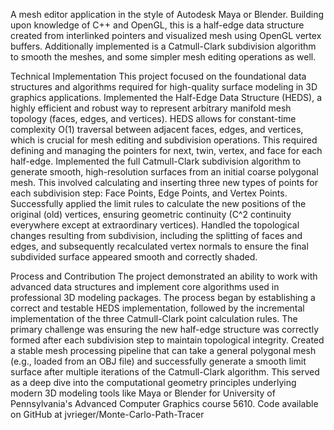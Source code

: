 A mesh editor application in the style of Autodesk Maya or Blender.
Building upon knowledge of C++ and OpenGL, this is a half-edge data structure created from interlinked pointers and visualized mesh using OpenGL vertex buffers. Additionally implemented is a Catmull-Clark subdivision algorithm to smooth the meshes, and some simpler mesh editing operations as well.

Technical Implementation
This project focused on the foundational data structures and algorithms required for high-quality surface modeling in 3D graphics applications.
Implemented the Half-Edge Data Structure (HEDS), a highly efficient and robust way to represent arbitrary manifold mesh topology (faces, edges, and vertices).
HEDS allows for constant-time complexity O(1) traversal between adjacent faces, edges, and vertices, which is crucial for mesh editing and subdivision operations.
This required defining and managing the pointers for next, twin, vertex, and face for each half-edge.
Implemented the full Catmull-Clark subdivision algorithm to generate smooth, high-resolution surfaces from an initial coarse polygonal mesh.
This involved calculating and inserting three new types of points for each subdivision step: Face Points, Edge Points, and Vertex Points.
Successfully applied the limit rules to calculate the new positions of the original (old) vertices, ensuring geometric continuity (C^2 continuity everywhere except at extraordinary vertices).
Handled the topological changes resulting from subdivision, including the splitting of faces and edges, and subsequently recalculated vertex normals to ensure the final subdivided surface appeared smooth and correctly shaded.

Process and Contribution
The project demonstrated an ability to work with advanced data structures and implement core algorithms used in professional 3D modeling packages.
The process began by establishing a correct and testable HEDS implementation, followed by the incremental implementation of the three Catmull-Clark point calculation rules. The primary challenge was ensuring the new half-edge structure was correctly formed after each subdivision step to maintain topological integrity.
Created a stable mesh processing pipeline that can take a general polygonal mesh (e.g., loaded from an OBJ file) and successfully generate a smooth limit surface after multiple iterations of the Catmull-Clark algorithm.
This served as a deep dive into the computational geometry principles underlying modern 3D modeling tools like Maya or Blender for University of Pennsylvania's Advanced Computer Graphics course 5610.
Code available on GitHub at jvrieger/Monte-Carlo-Path-Tracer
